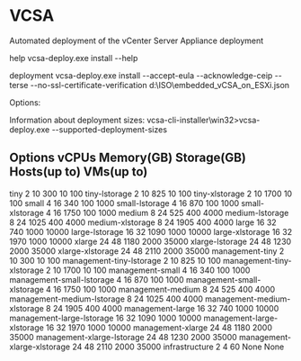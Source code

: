 # VCSA
Automated deployment of the vCenter Server Appliance deployment

help
vcsa-deploy.exe install --help


deployment
vcsa-deploy.exe install --accept-eula --acknowledge-ceip --terse --no-ssl-certificate-verification d:\ISO\embedded_vCSA_on_ESXi.json

Options:

Information about deployment sizes:
vcsa-cli-installer\win32>vcsa-deploy.exe --supported-deployment-sizes


Options                     vCPUs Memory(GB) Storage(GB) Hosts(up to) VMs(up to)
--------------------------------------------------------------------------------
tiny                        2     10         300         10           100
tiny-lstorage               2     10         825         10           100
tiny-xlstorage              2     10         1700        10           100
small                       4     16         340         100          1000
small-lstorage              4     16         870         100          1000
small-xlstorage             4     16         1750        100          1000
medium                      8     24         525         400          4000
medium-lstorage             8     24         1025        400          4000
medium-xlstorage            8     24         1905        400          4000
large                       16    32         740         1000         10000
large-lstorage              16    32         1090        1000         10000
large-xlstorage             16    32         1970        1000         10000
xlarge                      24    48         1180        2000         35000
xlarge-lstorage             24    48         1230        2000         35000
xlarge-xlstorage            24    48         2110        2000         35000
management-tiny             2     10         300         10           100
management-tiny-lstorage    2     10         825         10           100
management-tiny-xlstorage   2     10         1700        10           100
management-small            4     16         340         100          1000
management-small-lstorage   4     16         870         100          1000
management-small-xlstorage  4     16         1750        100          1000
management-medium           8     24         525         400          4000
management-medium-lstorage  8     24         1025        400          4000
management-medium-xlstorage 8     24         1905        400          4000
management-large            16    32         740         1000         10000
management-large-lstorage   16    32         1090        1000         10000
management-large-xlstorage  16    32         1970        1000         10000
management-xlarge           24    48         1180        2000         35000
management-xlarge-lstorage  24    48         1230        2000         35000
management-xlarge-xlstorage 24    48         2110        2000         35000
infrastructure              2     4          60          None         None
